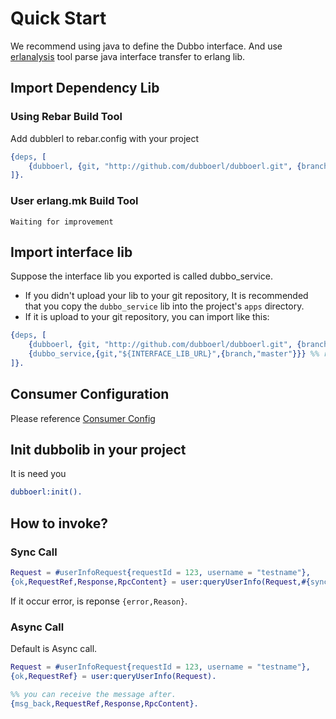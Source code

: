 # Quick Start

We recommend using java to define the Dubbo interface. And use [erlanalysis](https://github.com/dubboerl/erlanalysis) 
tool parse java interface transfer to erlang lib.

## Import Dependency Lib


### Using Rebar Build Tool
Add dubblerl to rebar.config with your project
```erlang
{deps, [
    {dubboerl, {git, "http://github.com/dubboerl/dubboerl.git", {branch, "master"}}}
]}.
```

### User erlang.mk Build Tool
`Waiting for improvement`

## Import interface lib
Suppose the interface lib you exported is called dubbo_service.   
* If you didn't upload your lib to your git repository, It is recommended that you copy the `dubbo_service` lib 
into the project's `apps` directory.  
* If it is upload to your git repository, you can import like this:
```erlang
{deps, [
    {dubboerl, {git, "http://github.com/dubboerl/dubboerl.git", {branch, "master"}}},
    {dubbo_service,{git,"${INTERFACE_LIB_URL}",{branch,"master"}}} %% replace ${INTERFACE_LIB_URL} with your lib git repos url
]}.
```

## Consumer Configuration
Please reference [Consumer Config](./consumer.md)

## Init dubbolib in your project
It is need you 
```erlang
dubboerl:init().
```

## How to invoke?

### Sync Call
```erlang
Request = #userInfoRequest{requestId = 123, username = "testname"},
{ok,RequestRef,Response,RpcContent} = user:queryUserInfo(Request,#{sync=ture}).
```
If it occur error, is reponse `{error,Reason}`. 

### Async Call

Default is Async call.
```erlang
Request = #userInfoRequest{requestId = 123, username = "testname"},
{ok,RequestRef} = user:queryUserInfo(Request).

%% you can receive the message after.
{msg_back,RequestRef,Response,RpcContent}.
```